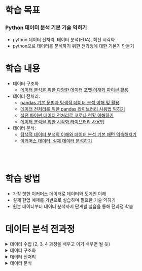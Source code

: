 # 학습 목표
### Python 데이터 분석 기본 기술 익히기
- python 데이터 전처리, 테이터 분석(EDA), 최신 시각화
- python으로 데이터를 분석하기 위한 전과정에 대한 기본기 만들기


# 학습 내용
- 데이터 구조화
  - [데이터 분석을 위한 다양한 데이터 포맷 이해와 파이썬 활용](https://github.com/kimayeon-hub/Python_for_AI/tree/master/Data%20Analysis/data%20formats)
- 데이터 전처리:
  - [pandas 기본 문법과 탐색적 데이터 분석 이해 및 활용](https://github.com/kimayeon-hub/Python_for_AI/tree/master/Data%20Analysis/Pandas%20Basic)
  - [데이터 전처리를 위한 pandas 라이브러리 사용법 익히기](https://github.com/kimayeon-hub/Python_for_AI/tree/master/Data%20Analysis/Pandas%20Library)
  - [실전 파이썬 데이터 전처리로 코로나 현황 이해하기](https://github.com/kimayeon-hub/Python_for_AI/tree/master/Data%20Analysis/Real%20Data%20Processing)
  - [데이터 분석을 위한 시각화 라이브러리 사용법](https://github.com/kimayeon-hub/Python_for_AI/tree/master/Data%20Analysis/Using%20the%20Visualization%20Library)
- 데이터 분석:
  - [탐색적 데이터 분석의 이해와 데이터 분석 기본 패턴 익숙해지기](https://github.com/kimayeon-hub/Python_for_AI/blob/master/Data%20Analysis/Pandas%20EDA%20Basic)
  - [이커머스 데이터, 실제 데이터 분석하기](https://github.com/kimayeon-hub/Python_for_AI/tree/master/Data%20Analysis/E-commerce%20Data%20Analysis)

<br>
<br>

# 학습 방법
- 가장 핫한 이커머스 데이터로 데이터와 도메인 이해
- 실제 현업 예제를 기반으로 실습하며 필요한 기술 익히기
- 원본 데이터부터 데이터 분석까지 단계별 실습을 통해 전과정 학습


# 데이터 분석 전과정
<details>
  <summary>데이터 수집 (2, 3, 4 과정을 배우고 이거 배우면 될 듯) </summary>

  > - 인터넷(크롤링)
  > - 데이터베이스(SQL, NoSQL)
  > - Open API
  > - 파일
</details>

<details>
  <summary>데이터 구조화</summary>

  > - JSON
  > - CSV
  > - XML
  > - Plain Text
</details>

<details>
  <summary>데이터 전처리</summary>

  > - python
  > - pandas
</details>

<details>
  <summary>데이터 분석</summary>

  > - 데이터 분석(EDA)
  > - 데이터 시각화
</details>
